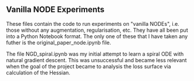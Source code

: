 ## Vanilla NODE Experiments

These files contain the code to run experiments on "vanilla NODEs", i.e. those without any augmentation, regularisation, etc. They have all been put into a Python Notebook format. The only one of these that I have taken any futher is the original_paper_node.ipynb file.

The file NGD_spiral.ipynb was my initial attempt to learn a spiral ODE with natural gradient descent. This was unsuccessful and became less relevant when the goal of the project became to analysis the loss surface via calculation of the Hessian.
